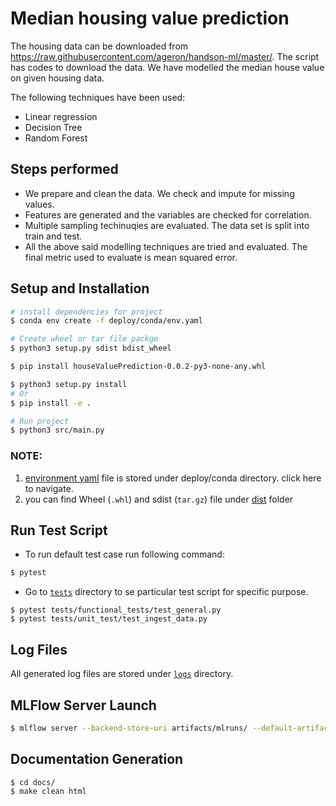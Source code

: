 # Median housing value prediction

The housing data can be downloaded from https://raw.githubusercontent.com/ageron/handson-ml/master/. The script has codes to download the data. We have modelled the median house value on given housing data. 

The following techniques have been used: 

 - Linear regression
 - Decision Tree
 - Random Forest

## Steps performed
 - We prepare and clean the data. We check and impute for missing values.
 - Features are generated and the variables are checked for correlation.
 - Multiple sampling techinuqies are evaluated. The data set is split into train and test.
 - All the above said modelling techniques are tried and evaluated. The final metric used to evaluate is mean squared error.

## Setup and Installation
```bash
# install dependencies for project
$ conda env create -f deploy/conda/env.yaml

# Create wheel or tar file packge
$ python3 setup.py sdist bdist_wheel

$ pip install houseValuePrediction-0.0.2-py3-none-any.whl

$ python3 setup.py install
# Or
$ pip install -e .

# Run project
$ python3 src/main.py
```
### NOTE: 
1. [environment yaml](deploy/conda/env.yaml) file is stored under deploy/conda directory. click here to navigate.
2. you can find Wheel (`.whl`) and sdist (`tar.gz`) file under [dist](dist/) folder

## Run Test Script 
- To run default test case run following command:
```bash
$ pytest
```

- Go to [`tests`](/tests) directory to se particular test script for specific purpose.
```
$ pytest tests/functional_tests/test_general.py
$ pytest tests/unit_test/test_ingest_data.py
```

## Log Files
All generated log files are stored under [`logs`](/logs/) directory.

## MLFlow Server Launch
```bash
$ mlflow server --backend-store-uri artifacts/mlruns/ --default-artifact-root artifacts/mlruns/ --host 0.0.0.0 --port 5000
```

## Documentation Generation
```bash
$ cd docs/
$ make clean html
```